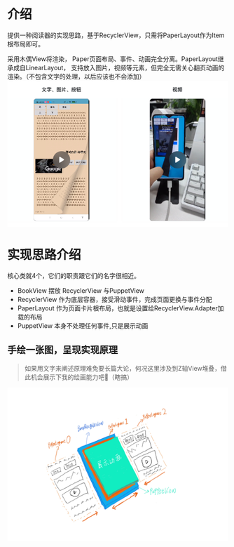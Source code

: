 # 介绍

提供一种阅读器的实现思路，基于RecyclerView，只需将PaperLayout作为Item根布局即可。

采用木偶View将渲染， Paper页面布局、事件、动画完全分离。PaperLayout继承成自LinearLayout，
支持放入图片，视频等元素，但完全无需关心翻页动画的渲染。（不包含文字的处理，以后应该也不会添加）
![simple_view](./images/simple_view.png)

# 实现思路介绍

核心类就4个，它们的职责跟它们的名字很相近。

* BookView 摆放 RecyclerView 与PuppetView
* RecyclerView 作为底层容器，接受滑动事件，完成页面更换与事件分配
* PaperLayout 作为页面卡片根布局，也就是设置给RecyclerView.Adapter加载的布局
* PuppetView 本身不处理任何事件,只是展示动画

## 手绘一张图，呈现实现原理

> 如果用文字来阐述原理难免要长篇大论，何况这里涉及到Z轴View堆叠，借此机会展示下我的绘画能力吧🐶（瞎搞）

![BookView](./images/Book_views.jpg)